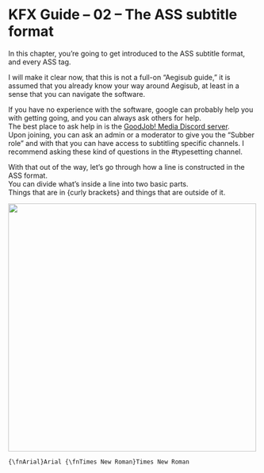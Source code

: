 # KFX Guide – 02 – The ASS subtitle format

In this chapter, you’re going to get introduced to the ASS subtitle format, and every ASS tag.

I will make it clear now, that this is not a full-on “Aegisub guide,” it is assumed that you already know your way around Aegisub, at least in a sense that you can navigate the software.

If you have no experience with the software, google can probably help you with getting going, and you can always ask others for help.  
The best place to ask help in is the [GoodJob! Media Discord server](https://discord.gg/hQewDqS).  
Upon joining, you can ask an admin or a moderator to give you the “Subber role” and with that you can have access to subtitling specific channels. I recommend asking these kind of questions in the #typesetting channel.

With that out of the way, let’s go through how a line is constructed in the ASS format.  
You can divide what’s inside a line into two basic parts.  
Things that are in {curly brackets} and things that are outside of it.

<img src="https://files.catbox.moe/7ni7ci.svg" width="500"/>

```
{\fnArial}Arial {\fnTimes New Roman}Times New Roman
```

